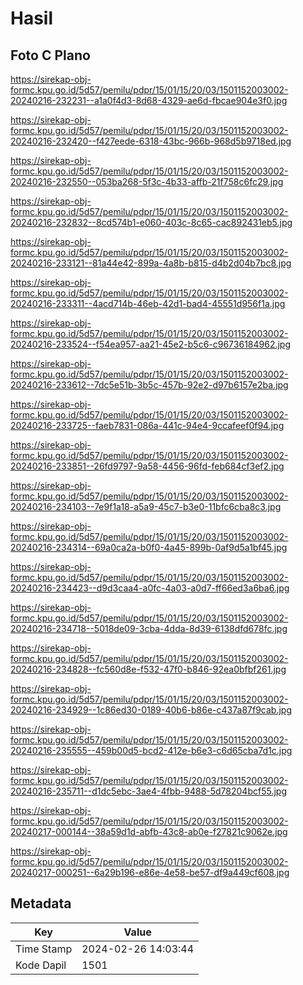 # Hasil

## Foto C Plano

https://sirekap-obj-formc.kpu.go.id/5d57/pemilu/pdpr/15/01/15/20/03/1501152003002-20240216-232231--a1a0f4d3-8d68-4329-ae6d-fbcae904e3f0.jpg

https://sirekap-obj-formc.kpu.go.id/5d57/pemilu/pdpr/15/01/15/20/03/1501152003002-20240216-232420--f427eede-6318-43bc-966b-968d5b9718ed.jpg

https://sirekap-obj-formc.kpu.go.id/5d57/pemilu/pdpr/15/01/15/20/03/1501152003002-20240216-232550--053ba268-5f3c-4b33-affb-21f758c6fc29.jpg

https://sirekap-obj-formc.kpu.go.id/5d57/pemilu/pdpr/15/01/15/20/03/1501152003002-20240216-232832--8cd574b1-e060-403c-8c65-cac892431eb5.jpg

https://sirekap-obj-formc.kpu.go.id/5d57/pemilu/pdpr/15/01/15/20/03/1501152003002-20240216-233121--81a44e42-899a-4a8b-b815-d4b2d04b7bc8.jpg

https://sirekap-obj-formc.kpu.go.id/5d57/pemilu/pdpr/15/01/15/20/03/1501152003002-20240216-233311--4acd714b-46eb-42d1-bad4-45551d956f1a.jpg

https://sirekap-obj-formc.kpu.go.id/5d57/pemilu/pdpr/15/01/15/20/03/1501152003002-20240216-233524--f54ea957-aa21-45e2-b5c6-c96736184962.jpg

https://sirekap-obj-formc.kpu.go.id/5d57/pemilu/pdpr/15/01/15/20/03/1501152003002-20240216-233612--7dc5e51b-3b5c-457b-92e2-d97b6157e2ba.jpg

https://sirekap-obj-formc.kpu.go.id/5d57/pemilu/pdpr/15/01/15/20/03/1501152003002-20240216-233725--faeb7831-086a-441c-94e4-9ccafeef0f94.jpg

https://sirekap-obj-formc.kpu.go.id/5d57/pemilu/pdpr/15/01/15/20/03/1501152003002-20240216-233851--26fd9797-9a58-4456-96fd-feb684cf3ef2.jpg

https://sirekap-obj-formc.kpu.go.id/5d57/pemilu/pdpr/15/01/15/20/03/1501152003002-20240216-234103--7e9f1a18-a5a9-45c7-b3e0-11bfc6cba8c3.jpg

https://sirekap-obj-formc.kpu.go.id/5d57/pemilu/pdpr/15/01/15/20/03/1501152003002-20240216-234314--69a0ca2a-b0f0-4a45-899b-0af9d5a1bf45.jpg

https://sirekap-obj-formc.kpu.go.id/5d57/pemilu/pdpr/15/01/15/20/03/1501152003002-20240216-234423--d9d3caa4-a0fc-4a03-a0d7-ff66ed3a6ba6.jpg

https://sirekap-obj-formc.kpu.go.id/5d57/pemilu/pdpr/15/01/15/20/03/1501152003002-20240216-234718--5018de09-3cba-4dda-8d39-6138dfd678fc.jpg

https://sirekap-obj-formc.kpu.go.id/5d57/pemilu/pdpr/15/01/15/20/03/1501152003002-20240216-234828--fc560d8e-f532-47f0-b846-92ea0bfbf261.jpg

https://sirekap-obj-formc.kpu.go.id/5d57/pemilu/pdpr/15/01/15/20/03/1501152003002-20240216-234929--1c86ed30-0189-40b6-b86e-c437a87f9cab.jpg

https://sirekap-obj-formc.kpu.go.id/5d57/pemilu/pdpr/15/01/15/20/03/1501152003002-20240216-235555--459b00d5-bcd2-412e-b6e3-c6d65cba7d1c.jpg

https://sirekap-obj-formc.kpu.go.id/5d57/pemilu/pdpr/15/01/15/20/03/1501152003002-20240216-235711--d1dc5ebc-3ae4-4fbb-9488-5d78204bcf55.jpg

https://sirekap-obj-formc.kpu.go.id/5d57/pemilu/pdpr/15/01/15/20/03/1501152003002-20240217-000144--38a59d1d-abfb-43c8-ab0e-f27821c9062e.jpg

https://sirekap-obj-formc.kpu.go.id/5d57/pemilu/pdpr/15/01/15/20/03/1501152003002-20240217-000251--6a29b196-e86e-4e58-be57-df9a449cf608.jpg


## Metadata

| Key        | Value               |
| ---------- | ------------------- |
| Time Stamp | 2024-02-26 14:03:44 |
| Kode Dapil | 1501                |



